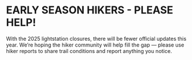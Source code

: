 # EARLY SEASON HIKERS - PLEASE HELP!
With the 2025 lightstation closures, there will be fewer official updates this year. We’re hoping the hiker community will help fill the gap — please use hiker reports to share trail conditions and report anything you notice.
